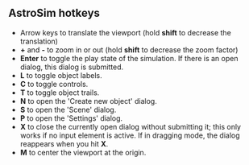 ## AstroSim hotkeys
* Arrow keys to translate the viewport (hold **shift** to decrease the translation)
* **+** and **-** to zoom in or out (hold **shift** to decrease the zoom factor)
* **Enter** to toggle the play state of the simulation. If there is an open dialog, this dialog is submitted.
* **L** to toggle object labels.
* **C** to toggle controls.
* **T** to toggle object trails.
* **N** to open the 'Create new object' dialog.
* **S** to open the 'Scene' dialog.
* **P** to open the 'Settings' dialog.
* **X** to close the currently open dialog without submitting it; this only works if no input element is active. If in dragging mode, the dialog reappears when you hit **X**.
* **M** to center the viewport at the origin.
